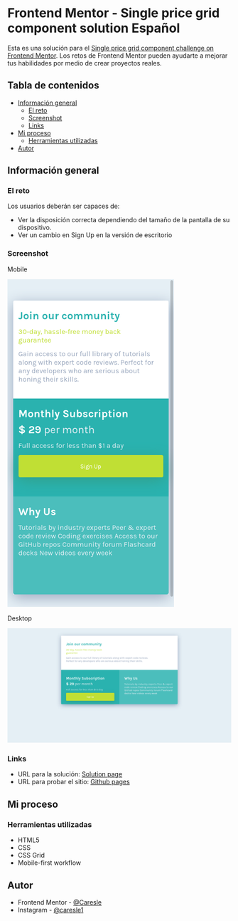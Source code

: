 # Frontend Mentor - Single price grid component solution Español

Esta es una solución para el [Single price grid component challenge on Frontend Mentor](https://www.frontendmentor.io/challenges/single-price-grid-component-5ce41129d0ff452fec5abbbc). Los retos de Frontend Mentor pueden ayudarte a mejorar tus habilidades por medio de crear proyectos reales.

## Tabla de contenidos

- [Información general](#información-general)
  - [El reto](#el-reto)
  - [Screenshot](#screenshot)
  - [Links](#links)
- [Mi proceso](#mi-proceso)
  - [Herramientas utilizadas](#herramientas-utilizadas)
- [Autor](#autor)

## Información general

### El reto

Los usuarios deberán ser capaces de:

- Ver la disposición correcta dependiendo del tamaño de la pantalla de su dispositivo.
- Ver un cambio en Sign Up en la versión de escritorio

### Screenshot

Mobile

![](./readme-src/mobile.png)

Desktop

![](./readme-src/desktop.png)

### Links
- URL para la solución: [Solution page](https://www.frontendmentor.io/solutions/html-css-single-price-component-SAHhVOwP_)
- URL para probar el sitio: [Github pages](https://caresle.github.io/single-price-grid-component/)

## Mi proceso

### Herramientas utilizadas

- HTML5
- CSS
- CSS Grid
- Mobile-first workflow

## Autor

- Frontend Mentor - [@Caresle](https://www.frontendmentor.io/profile/Caresle)
- Instagram - [@caresle1](https://instagram.com/caresle1)